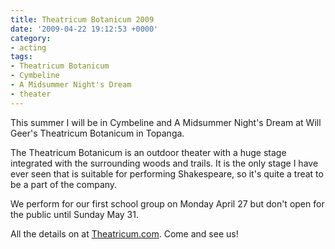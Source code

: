 ```yaml
---
title: Theatricum Botanicum 2009
date: '2009-04-22 19:12:53 +0000'
category:
- acting
tags:
- Theatricum Botanicum
- Cymbeline
- A Midsummer Night's Dream
- theater
---
```


This summer I will be in Cymbeline and  A Midsummer Night's Dream at Will Geer's
Theatricum Botanicum in Topanga.

The Theatricum Botanicum is an outdoor theater with a huge stage integrated with
the surrounding woods and trails. It is the only stage I have ever seen that is
suitable for performing Shakespeare, so it's quite a treat to be a part of the
company.

We perform for our first school group on Monday April 27 but don't open for the
public until Sunday May 31.

All the details on at [Theatricum.com](https://theatricum.com). Come and see us!
